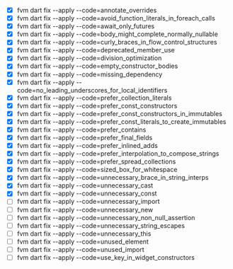 - [x] fvm dart fix --apply --code=annotate_overrides 
- [x] fvm dart fix --apply --code=avoid_function_literals_in_foreach_calls 
- [x] fvm dart fix --apply --code=await_only_futures 
- [x] fvm dart fix --apply --code=body_might_complete_normally_nullable 
- [x] fvm dart fix --apply --code=curly_braces_in_flow_control_structures 
- [x] fvm dart fix --apply --code=deprecated_member_use 
- [x] fvm dart fix --apply --code=division_optimization 
- [x] fvm dart fix --apply --code=empty_constructor_bodies 
- [x] fvm dart fix --apply --code=missing_dependency 
- [x] fvm dart fix --apply --code=no_leading_underscores_for_local_identifiers 
- [x] fvm dart fix --apply --code=prefer_collection_literals 
- [x] fvm dart fix --apply --code=prefer_const_constructors 
- [x] fvm dart fix --apply --code=prefer_const_constructors_in_immutables 
- [x] fvm dart fix --apply --code=prefer_const_literals_to_create_immutables 
- [x] fvm dart fix --apply --code=prefer_contains 
- [x] fvm dart fix --apply --code=prefer_final_fields 
- [x] fvm dart fix --apply --code=prefer_inlined_adds 
- [x] fvm dart fix --apply --code=prefer_interpolation_to_compose_strings 
- [x] fvm dart fix --apply --code=prefer_spread_collections 
- [x] fvm dart fix --apply --code=sized_box_for_whitespace 
- [x] fvm dart fix --apply --code=unnecessary_brace_in_string_interps 
- [x] fvm dart fix --apply --code=unnecessary_cast 
- [x] fvm dart fix --apply --code=unnecessary_const 
- [ ] fvm dart fix --apply --code=unnecessary_import 
- [ ] fvm dart fix --apply --code=unnecessary_new 
- [ ] fvm dart fix --apply --code=unnecessary_non_null_assertion 
- [ ] fvm dart fix --apply --code=unnecessary_string_escapes 
- [ ] fvm dart fix --apply --code=unnecessary_this 
- [ ] fvm dart fix --apply --code=unused_element 
- [ ] fvm dart fix --apply --code=unused_import 
- [ ] fvm dart fix --apply --code=use_key_in_widget_constructors 